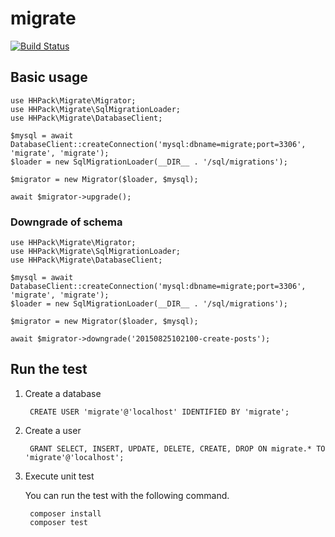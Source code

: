 # migrate

[![Build Status](https://travis-ci.org/hhpack/migrate.svg?branch=master)](https://travis-ci.org/hhpack/migrate)

## Basic usage

```hack
use HHPack\Migrate\Migrator;
use HHPack\Migrate\SqlMigrationLoader;
use HHPack\Migrate\DatabaseClient;

$mysql = await DatabaseClient::createConnection('mysql:dbname=migrate;port=3306', 'migrate', 'migrate');
$loader = new SqlMigrationLoader(__DIR__ . '/sql/migrations');

$migrator = new Migrator($loader, $mysql);

await $migrator->upgrade();
```

### Downgrade of schema

```hack
use HHPack\Migrate\Migrator;
use HHPack\Migrate\SqlMigrationLoader;
use HHPack\Migrate\DatabaseClient;

$mysql = await DatabaseClient::createConnection('mysql:dbname=migrate;port=3306', 'migrate', 'migrate');
$loader = new SqlMigrationLoader(__DIR__ . '/sql/migrations');

$migrator = new Migrator($loader, $mysql);

await $migrator->downgrade('20150825102100-create-posts');
```

## Run the test

1. Create a database

		CREATE USER 'migrate'@'localhost' IDENTIFIED BY 'migrate';

2. Create a user

		GRANT SELECT, INSERT, UPDATE, DELETE, CREATE, DROP ON migrate.* TO 'migrate'@'localhost';

3. Execute unit test

	You can run the test with the following command.

		composer install
		composer test
